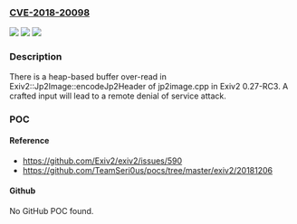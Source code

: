 ### [CVE-2018-20098](https://cve.mitre.org/cgi-bin/cvename.cgi?name=CVE-2018-20098)
![](https://img.shields.io/static/v1?label=Product&message=n%2Fa&color=blue)
![](https://img.shields.io/static/v1?label=Version&message=n%2Fa&color=blue)
![](https://img.shields.io/static/v1?label=Vulnerability&message=n%2Fa&color=brighgreen)

### Description

There is a heap-based buffer over-read in Exiv2::Jp2Image::encodeJp2Header of jp2image.cpp in Exiv2 0.27-RC3. A crafted input will lead to a remote denial of service attack.

### POC

#### Reference
- https://github.com/Exiv2/exiv2/issues/590
- https://github.com/TeamSeri0us/pocs/tree/master/exiv2/20181206

#### Github
No GitHub POC found.

